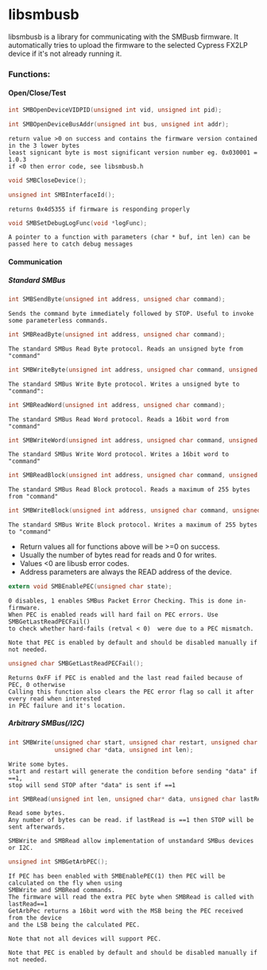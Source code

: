 # libsmbusb

libsmbusb is a library for communicating with the SMBusb firmware. It automatically tries to upload the
firmware to the selected Cypress FX2LP device if it's not already running it.

### Functions:

#### Open/Close/Test

```c
int SMBOpenDeviceVIDPID(unsigned int vid, unsigned int pid);

int SMBOpenDeviceBusAddr(unsigned int bus, unsigned int addr);
```
    return value >0 on success and contains the firmware version contained in the 3 lower bytes
    least signicant byte is most significant version number eg. 0x030001 = 1.0.3
    if <0 then error code, see libsmbusb.h

```c
void SMBCloseDevice();

unsigned int SMBInterfaceId();
```
    returns 0x4d5355 if firmware is responding properly

```c
void SMBSetDebugLogFunc(void *logFunc);
```
    A pointer to a function with parameters (char * buf, int len) can be passed here to catch debug messages

#### Communication

##### Standard SMBus

```c
int SMBSendByte(unsigned int address, unsigned char command);
```
    Sends the command byte immediately followed by STOP. Useful to invoke some parameterless commands.

```c
int SMBReadByte(unsigned int address, unsigned char command);
```
    The standard SMBus Read Byte protocol. Reads an unsigned byte from "command"
```c
int SMBWriteByte(unsigned int address, unsigned char command, unsigned char data);
```
    The standard SMBus Write Byte protocol. Writes a unsigned byte to "command":
```c
int SMBReadWord(unsigned int address, unsigned char command);
```
    The standard SMBus Read Word protocol. Reads a 16bit word from "command"
```c
int SMBWriteWord(unsigned int address, unsigned char command, unsigned int data);
```
    The standard SMBus Write Word protocol. Writes a 16bit word to "command"
```c
int SMBReadBlock(unsigned int address, unsigned char command, unsigned char *data);
```
    The standard SMBus Read Block protocol. Reads a maximum of 255 bytes from "command"
```c
int SMBWriteBlock(unsigned int address, unsigned char command, unsigned char *data, unsigned char len);
```
    The standard SMBus Write Block protocol. Writes a maximum of 255 bytes to "command"


* Return values all for functions above will be >=0 on success.
* Usually the number of bytes read for reads and 0 for writes.
* Values <0 are libusb error codes.
* Address parameters are always the READ address of the device.


```c
extern void SMBEnablePEC(unsigned char state);
```
    0 disables, 1 enables SMBus Packet Error Checking. This is done in-firmware.
    When PEC is enabled reads will hard fail on PEC errors. Use SMBGetLastReadPECFail()
    to check whether hard-fails (retval < 0)  were due to a PEC mismatch.

    Note that PEC is enabled by default and should be disabled manually if not needed.

```c
unsigned char SMBGetLastReadPECFail();
```
    Returns 0xFF if PEC is enabled and the last read failed because of PEC, 0 otherwise
    Calling this function also clears the PEC error flag so call it after every read when interested
    in PEC failure and it's location.

##### Arbitrary SMBus(/I2C)
```c
int SMBWrite(unsigned char start, unsigned char restart, unsigned char stop,
             unsigned char *data, unsigned int len);
```
    Write some bytes.
    start and restart will generate the condition before sending "data" if ==1,
    stop will send STOP after "data" is sent if ==1
```c
int SMBRead(unsigned int len, unsigned char* data, unsigned char lastRead);
```
    Read some bytes.
    Any number of bytes can be read. if lastRead is ==1 then STOP will be sent afterwards.

    SMBWrite and SMBRead allow implementation of unstandard SMBus devices or I2C.
```c
unsigned int SMBGetArbPEC();
```
    If PEC has been enabled with SMBEnablePEC(1) then PEC will be calculated on the fly when using
    SMBWrite and SMBRead commands.
    The firmware will read the extra PEC byte when SMBRead is called with lastRead==1
    GetArbPec returns a 16bit word with the MSB being the PEC received from the device
    and the LSB being the calculated PEC.

    Note that not all devices will support PEC.

    Note that PEC is enabled by default and should be disabled manually if not needed.

